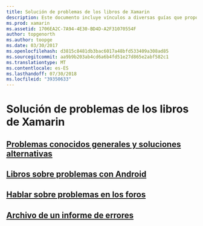 ```yaml
---
title: Solución de problemas de los libros de Xamarin
description: Este documento incluye vínculos a diversas guías que proporcionan información de solución de problemas para trabajar con Xamarin Workbooks. Contenido vinculado describe problemas conocidos generales, problemas con los libros de Android y proporciona los recursos relacionados con el soporte técnico.
ms.prod: xamarin
ms.assetid: 1706EA2C-7A94-4E30-BD4D-A2F31070554F
author: topgenorth
ms.author: toopge
ms.date: 03/30/2017
ms.openlocfilehash: d3815c8481db3bac6017a48bfd533409a308ad85
ms.sourcegitcommit: aa9b9b203ab4cd6a6b4fd51e27d865e2abf582c1
ms.translationtype: MT
ms.contentlocale: es-ES
ms.lasthandoff: 07/30/2018
ms.locfileid: "39350633"
---
```

# <a name="troubleshooting-xamarin-workbooks"></a>Solución de problemas de los libros de Xamarin

## <a name="general-known-issues--workaroundsgeneralmd"></a>[Problemas conocidos generales y soluciones alternativas](general.md)

## <a name="issues-with-android-workbooksandroidmd"></a>[Libros sobre problemas con Android](android.md)

## <a name="discuss-issues-on-the-forumsforums"></a>[Hablar sobre problemas en los foros][forums]

## <a name="file-a-bug-reporttoolsworkbooksinstallmdreporting-bugs"></a>[Archivo de un informe de errores](~/tools/workbooks/install.md#reporting-bugs)

[forums]: https://forums.xamarin.com/categories/inspector
